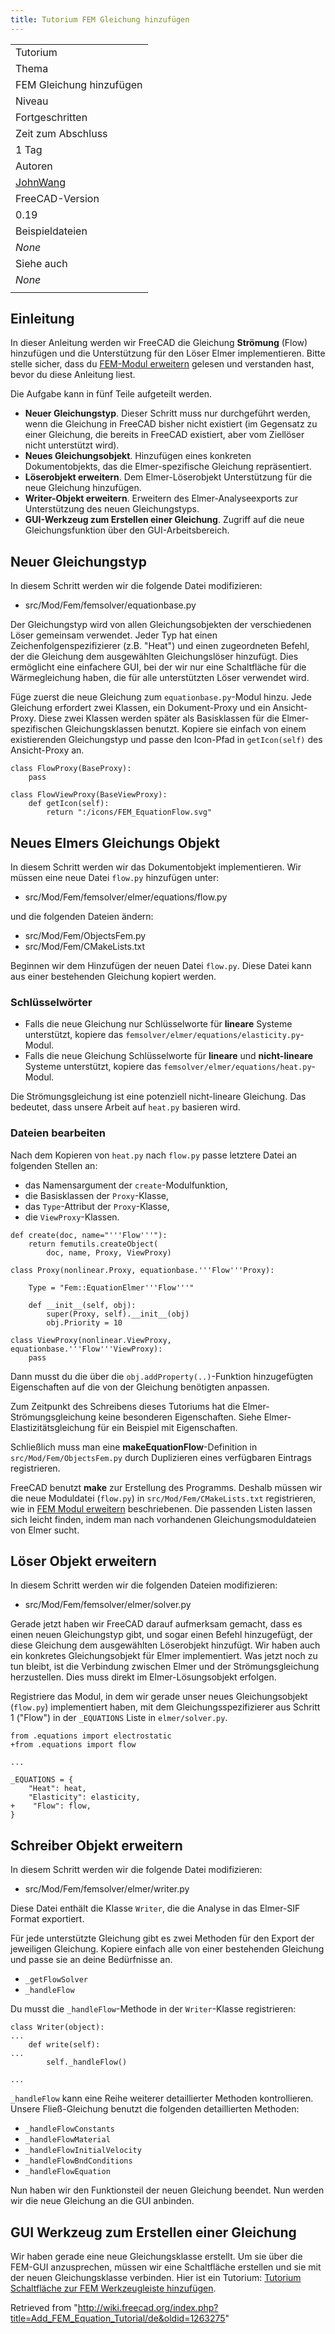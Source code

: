 ```yaml
---
title: Tutorium FEM Gleichung hinzufügen
---
```

|  |
| --- |
| Tutorium |
| Thema |
| FEM Gleichung hinzufügen |
| Niveau |
| Fortgeschritten |
| Zeit zum Abschluss |
| 1 Tag |
| Autoren |
| [JohnWang](/index.php?title=User:JohnWang&action=edit&redlink=1 "User:JohnWang (page does not exist)") |
| FreeCAD-Version |
| 0.19 |
| Beispieldateien |
| *None* |
| Siehe auch |
| *None* |
|  |

## Einleitung

In dieser Anleitung werden wir FreeCAD die Gleichung **Strömung** (Flow) hinzufügen und die Unterstützung für den Löser Elmer implementieren. Bitte stelle sicher, dass du [FEM-Modul erweitern](/Extend_FEM_Module/de "Extend FEM Module/de") gelesen und verstanden hast, bevor du diese Anleitung liest.

Die Aufgabe kann in fünf Teile aufgeteilt werden.

* **Neuer Gleichungstyp**. Dieser Schritt muss nur durchgeführt werden, wenn die Gleichung in FreeCAD bisher nicht existiert (im Gegensatz zu einer Gleichung, die bereits in FreeCAD existiert, aber vom Ziellöser nicht unterstützt wird).
* **Neues Gleichungsobjekt**. Hinzufügen eines konkreten Dokumentobjekts, das die Elmer-spezifische Gleichung repräsentiert.
* **Löserobjekt erweitern**. Dem Elmer-Löserobjekt Unterstützung für die neue Gleichung hinzufügen.
* **Writer-Objekt erweitern**. Erweitern des Elmer-Analyseexports zur Unterstützung des neuen Gleichungstyps.
* **GUI-Werkzeug zum Erstellen einer Gleichung**. Zugriff auf die neue Gleichungsfunktion über den GUI-Arbeitsbereich.

## Neuer Gleichungstyp

In diesem Schritt werden wir die folgende Datei modifizieren:

* src/Mod/Fem/femsolver/equationbase.py

Der Gleichungstyp wird von allen Gleichungsobjekten der verschiedenen Löser gemeinsam verwendet. Jeder Typ hat einen Zeichenfolgenspezifizierer (z.B. "Heat") und einen zugeordneten Befehl, der die Gleichung dem ausgewählten Gleichungslöser hinzufügt. Dies ermöglicht eine einfachere GUI, bei der wir nur eine Schaltfläche für die Wärmegleichung haben, die für alle unterstützten Löser verwendet wird.

Füge zuerst die neue Gleichung zum `equationbase.py`-Modul hinzu. Jede Gleichung erfordert zwei Klassen, ein Dokument-Proxy und ein Ansicht-Proxy. Diese zwei Klassen werden später als Basisklassen für die Elmer-spezifischen Gleichungsklassen benutzt. Kopiere sie einfach von einem existierenden Gleichungstyp und passe den Icon-Pfad in `getIcon(self)` des Ansicht-Proxy an.

```
class FlowProxy(BaseProxy):
    pass

class FlowViewProxy(BaseViewProxy):
    def getIcon(self):
        return ":/icons/FEM_EquationFlow.svg"

```

## Neues Elmers Gleichungs Objekt

In diesem Schritt werden wir das Dokumentobjekt implementieren. Wir müssen eine neue Datei `flow.py` hinzufügen unter:

* src/Mod/Fem/femsolver/elmer/equations/flow.py

und die folgenden Dateien ändern:

* src/Mod/Fem/ObjectsFem.py
* src/Mod/Fem/CMakeLists.txt

Beginnen wir dem Hinzufügen der neuen Datei `flow.py`. Diese Datei kann aus einer bestehenden Gleichung kopiert werden.

### Schlüsselwörter

* Falls die neue Gleichung nur Schlüsselworte für **lineare** Systeme unterstützt, kopiere das `femsolver/elmer/equations/elasticity.py`-Modul.
* Falls die neue Gleichung Schlüsselworte für **lineare** und **nicht-lineare** Systeme unterstützt, kopiere das `femsolver/elmer/equations/heat.py`-Modul.

Die Strömungsgleichung ist eine potenziell nicht-lineare Gleichung. Das bedeutet, dass unsere Arbeit auf `heat.py` basieren wird.

### Dateien bearbeiten

Nach dem Kopieren von `heat.py` nach `flow.py` passe letztere Datei an folgenden Stellen an:

* das Namensargument der `create`-Modulfunktion,
* die Basisklassen der `Proxy`-Klasse,
* das `Type`-Attribut der `Proxy`-Klasse,
* die `ViewProxy`-Klassen.

```
def create(doc, name="'''Flow'''"):
    return femutils.createObject(
        doc, name, Proxy, ViewProxy)

class Proxy(nonlinear.Proxy, equationbase.'''Flow'''Proxy):

    Type = "Fem::EquationElmer'''Flow'''"

    def __init__(self, obj):
        super(Proxy, self).__init__(obj)
        obj.Priority = 10

class ViewProxy(nonlinear.ViewProxy, equationbase.'''Flow'''ViewProxy):
    pass

```

Dann musst du die über die `obj.addProperty(..)`-Funktion hinzugefügten Eigenschaften auf die von der Gleichung benötigten anpassen.

Zum Zeitpunkt des Schreibens dieses Tutoriums hat die Elmer-Strömungsgleichung keine besonderen Eigenschaften. Siehe Elmer-Elastizitätsgleichung für ein Beispiel mit Eigenschaften.

Schließlich muss man eine **makeEquationFlow**-Definition in `src/Mod/Fem/ObjectsFem.py` durch Duplizieren eines verfügbaren Eintrags registrieren.

FreeCAD benutzt **make** zur Erstellung des Programms. Deshalb müssen wir die neue Moduldatei (`flow.py`) in `src/Mod/Fem/CMakeLists.txt` registrieren, wie in [FEM Modul erweitern](https://www.freecadweb.org/wiki/Extend_FEM_Module) beschriebenen. Die passenden Listen lassen sich leicht finden, indem man nach vorhandenen Gleichungsmoduldateien von Elmer sucht.

## Löser Objekt erweitern

In diesem Schritt werden wir die folgenden Dateien modifizieren:

* src/Mod/Fem/femsolver/elmer/solver.py

Gerade jetzt haben wir FreeCAD darauf aufmerksam gemacht, dass es einen neuen Gleichungstyp gibt, und sogar einen Befehl hinzugefügt, der diese Gleichung dem ausgewählten Löserobjekt hinzufügt. Wir haben auch ein konkretes Gleichungsobjekt für Elmer implementiert. Was jetzt noch zu tun bleibt, ist die Verbindung zwischen Elmer und der Strömungsgleichung herzustellen. Dies muss direkt im Elmer-Lösungsobjekt erfolgen.

Registriere das Modul, in dem wir gerade unser neues Gleichungsobjekt (`flow.py`) implementiert haben, mit dem Gleichungsspezifizierer aus Schritt 1 ("Flow") in der `_EQUATIONS` Liste in `elmer/solver.py`.

```
from .equations import electrostatic
+from .equations import flow

...

_EQUATIONS = {
    "Heat": heat,
    "Elasticity": elasticity,
+    "Flow": flow,
}

```

## Schreiber Objekt erweitern

In diesem Schritt werden wir die folgende Datei modifizieren:

* src/Mod/Fem/femsolver/elmer/writer.py

Diese Datei enthält die Klasse `Writer`, die die Analyse in das Elmer-SIF Format exportiert.

Für jede unterstützte Gleichung gibt es zwei Methoden für den Export der jeweiligen Gleichung. Kopiere einfach alle von einer bestehenden Gleichung und passe sie an deine Bedürfnisse an.

* `_getFlowSolver`
* `_handleFlow`

Du musst die `_handleFlow`-Methode in der `Writer`-Klasse registrieren:

```
class Writer(object):
...
    def write(self):
...
        self._handleFlow()

...

```

`_handleFlow` kann eine Reihe weiterer detaillierter Methoden kontrollieren. Unsere Fließ-Gleichung benutzt die folgenden detaillierten Methoden:

* `_handleFlowConstants`
* `_handleFlowMaterial`
* `_handleFlowInitialVelocity`
* `_handleFlowBndConditions`
* `_handleFlowEquation`

Nun haben wir den Funktionsteil der neuen Gleichung beendet. Nun werden wir die neue Gleichung an die GUI anbinden.

## GUI Werkzeug zum Erstellen einer Gleichung

Wir haben gerade eine neue Gleichungsklasse erstellt. Um sie über die FEM-GUI anzusprechen, müssen wir eine Schaltfläche erstellen und sie mit der neuen Gleichungsklasse verbinden. Hier ist ein Tutorium:
[Tutorium Schaltfläche zur FEM Werkzeugleiste hinzufügen](/Add_Button_to_FEM_Toolbar_Tutorial/de "Add Button to FEM Toolbar Tutorial/de").

Retrieved from "<http://wiki.freecad.org/index.php?title=Add_FEM_Equation_Tutorial/de&oldid=1263275>"